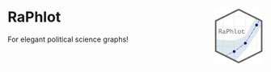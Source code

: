 # RaPhlot <img src = 'man/figures/logo.png' align = 'right' height = '110' />

For elegant political science graphs!
